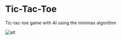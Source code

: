 # Tic-Tac-Toe
Tic-tac-toe game with AI using the minimax algorithm

![alt](https://user-images.githubusercontent.com/19571233/40482878-d8ae77e0-5f5e-11e8-90f8-c1a05f1e8696.PNG)

